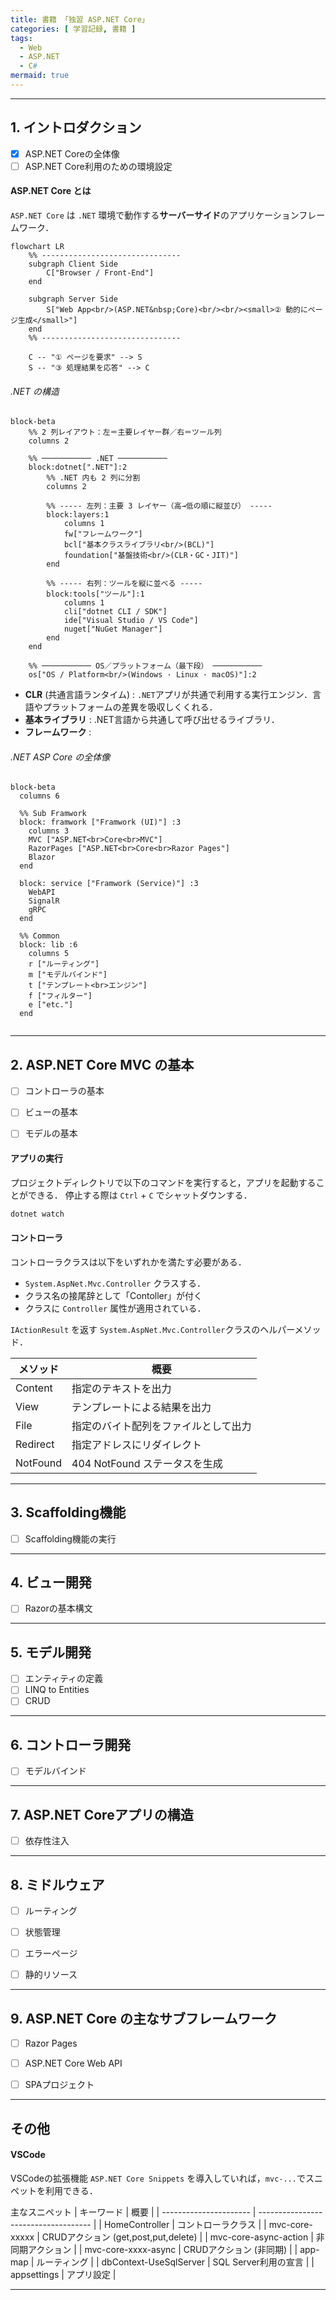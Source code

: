 ```yaml
---
title: 書籍 「独習 ASP.NET Core」
categories: [ 学習記録, 書籍 ]
tags:
  - Web
  - ASP.NET
  - C#
mermaid: true
---
```




---
## 1. イントロダクション

- [x] ASP.NET Coreの全体像
- [ ] ASP.NET Core利用のための環境設定

#### ASP.NET Core とは

`ASP.NET Core` は `.NET` 環境で動作する**サーバーサイド**のアプリケーションフレームワーク．

```mermaid
flowchart LR
    %% -------------------------------
    subgraph Client Side
        C["Browser / Front‑End"]
    end

    subgraph Server Side
        S["Web App<br/>(ASP.NET&nbsp;Core)<br/><br/><small>② 動的にページ生成</small>"]
    end
    %% -------------------------------

    C -- "① ページを要求" --> S
    S -- "③ 処理結果を応答" --> C
```


###### .NET の構造

```mermaid
block-beta
    %% 2 列レイアウト：左＝主要レイヤー群／右＝ツール列
    columns 2

    %% ─────────── .NET ───────────
    block:dotnet[".NET"]:2
        %% .NET 内も 2 列に分割
        columns 2

        %% ----- 左列：主要 3 レイヤー（高→低の順に縦並び） -----
        block:layers:1
            columns 1
            fw["フレームワーク"]
            bcl["基本クラスライブラリ<br/>(BCL)"]
            foundation["基盤技術<br/>(CLR・GC・JIT)"]
        end

        %% ----- 右列：ツールを縦に並べる -----
        block:tools["ツール"]:1
            columns 1
            cli["dotnet CLI / SDK"]
            ide["Visual Studio / VS Code"]
            nuget["NuGet Manager"]
        end
    end

    %% ─────────── OS／プラットフォーム（最下段） ───────────
    os["OS / Platform<br/>(Windows · Linux · macOS)"]:2
```

- **CLR** (共通言語ランタイム) : `.NET`アプリが共通で利用する実行エンジン．言語やプラットフォームの差異を吸収しくくれる．
- **基本ライブラリ** : .NET言語から共通して呼び出せるライブラリ．
- **フレームワーク** : 


###### .NET ASP Core の全体像

```mermaid
block-beta  
  columns 6 
    
  %% Sub Framwork
  block: framwork ["Framwork (UI)"] :3
    columns 3
    MVC ["ASP.NET<br>Core<br>MVC"]
    RazorPages ["ASP.NET<br>Core<br>Razor Pages"]
    Blazor
  end
  
  block: service ["Framwork (Service)"] :3
    WebAPI
    SignalR
    gRPC 
  end
  
  %% Common 
  block: lib :6
    columns 5
    r ["ルーティング"]
    m ["モデルバインド"]
    t ["テンプレート<br>エンジン"]
    f ["フィルター"]
    e ["etc."]
  end
  
```





---
## 2. ASP.NET Core MVC の基本

- [ ] コントローラの基本
- [ ] ビューの基本
- [ ] モデルの基本 



#### アプリの実行

プロジェクトディレクトリで以下のコマンドを実行すると，アプリを起動することができる．
停止する際は `Ctrl` + `C` でシャットダウンする．

```bash
dotnet watch
```

#### コントローラ

コントローラクラスは以下をいずれかを満たす必要がある．
- `System.AspNet.Mvc.Controller` クラスする．
- クラス名の接尾辞として「Contoller」が付く
- クラスに `Controller` 属性が適用されている．


`IActionResult` を返す `System.AspNet.Mvc.Controller`クラスのヘルパーメソッド．

| メソッド | 概要                                 |
| -------- | ------------------------------------ |
| Content  | 指定のテキストを出力                 |
| View     | テンプレートによる結果を出力         |
| File     | 指定のバイト配列をファイルとして出力 |
| Redirect | 指定アドレスにリダイレクト           |
| NotFound | 404 NotFound ステータスを生成        |







---
## 3. Scaffolding機能

- [ ] Scaffolding機能の実行



--- 
## 4. ビュー開発

- [ ] Razorの基本構文

--- 
## 5. モデル開発

- [ ] エンティティの定義
- [ ] LINQ to Entities
- [ ] CRUD

--- 
## 6. コントローラ開発 

- [ ] モデルバインド

--- 
## 7. ASP.NET Coreアプリの構造

- [ ] 依存性注入


--- 
## 8. ミドルウェア

- [ ] ルーティング
- [ ] 状態管理
- [ ] エラーページ
- [ ] 静的リソース



--- 
## 9. ASP.NET Core の主なサブフレームワーク

- [ ] Razor Pages
- [ ] ASP.NET Core Web API
- [ ] SPAプロジェクト




---

## その他

#### VSCode

VSCodeの拡張機能 `ASP.NET Core Snippets` を導入していれば，`mvc-...`でスニペットを利用できる．

主なスニペット
| キーワード             | 概要                                 |
| ---------------------- | ------------------------------------ |
| HomeController         | コントローラクラス                   |
| mvc-core-xxxxx         | CRUDアクション (get,post,put,delete) |
| mvc-core-async-action  | 非同期アクション                     |
| mvc-core-xxxx-async    | CRUDアクション (非同期)              |
| app-map                | ルーティング                         |
| dbContext-UseSqlServer | SQL Server利用の宣言                 |
| appsettings            | アプリ設定                           |





---



<!-- Link -->
[ASP.NET ドキュメント]: https://learn.microsoft.com/ja-jp/aspnet/core/?view=aspnetcore-9.0
